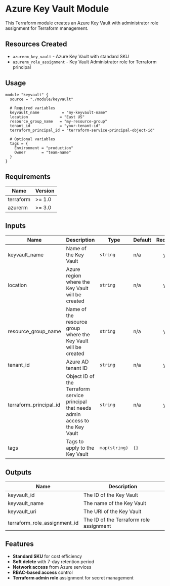 # Azure Key Vault Module

This Terraform module creates an Azure Key Vault with administrator role assignment for Terraform management.

## Resources Created

- `azurerm_key_vault` - Azure Key Vault with standard SKU
- `azurerm_role_assignment` - Key Vault Administrator role for Terraform principal

## Usage

```hcl
module "keyvault" {
  source = "./module/keyvault"

  # Required variables
  keyvault_name          = "my-keyvault-name"
  location              = "East US"
  resource_group_name   = "my-resource-group"
  tenant_id             = "your-tenant-id"
  terraform_principal_id = "terraform-service-principal-object-id"

  # Optional variables
  tags = {
    Environment = "production"
    Owner       = "team-name"
  }
}
```

## Requirements

| Name | Version |
|------|---------|
| terraform | >= 1.0 |
| azurerm | >= 3.0 |

## Inputs

| Name | Description | Type | Default | Required |
|------|-------------|------|---------|:--------:|
| keyvault_name | Name of the Key Vault | `string` | n/a | yes |
| location | Azure region where the Key Vault will be created | `string` | n/a | yes |
| resource_group_name | Name of the resource group where the Key Vault will be created | `string` | n/a | yes |
| tenant_id | Azure AD tenant ID | `string` | n/a | yes |
| terraform_principal_id | Object ID of the Terraform service principal that needs admin access to the Key Vault | `string` | n/a | yes |
| tags | Tags to apply to the Key Vault | `map(string)` | `{}` | no |

## Outputs

| Name | Description |
|------|-------------|
| keyvault_id | The ID of the Key Vault |
| keyvault_name | The name of the Key Vault |
| keyvault_uri | The URI of the Key Vault |
| terraform_role_assignment_id | The ID of the Terraform role assignment |

## Features

- **Standard SKU** for cost efficiency
- **Soft delete** with 7-day retention period
- **Network access** from Azure services
- **RBAC-based access** control
- **Terraform admin role** assignment for secret management